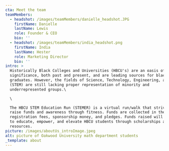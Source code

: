 ```yaml
---
cta: Meet the team
teamMembers:
  - headshot: /images/teamMembers/danielle_headshot.JPG
    firstName: Danielle
    lastName: Lewis
    role: Founder & CEO
    bio: ''
  - headshot: /images/teamMembers/india_headshot.png
    firstName: India
    lastName: Hester
    role: Marketing Director
    bio: ''
intro: >
  Historically Black Colleges and Universities (HBCU's) are an oasis of cultural
  significance, both past and present, and are leading sources for black
  graduates. However, the fields of Science, Technology, Engineering, and Math
  (STEM) are still lacking proper representation of minority and
  underrepresented groups.\

  \

  The HBCU STEM Education Run (STEMER) is a virtual run/walk that strives to
  raise funds and awareness through fitness. Funds are collected in the form of
  registration fees, sponsorship money, and pledges. Funds raised will be used
  to educate, empower, and elevate HBCU students through scholarships and career
  resources.
picture: /images/aboutUs_introImage.jpeg
alt: picture of Oakwood University math department students
_template: about
---
```




